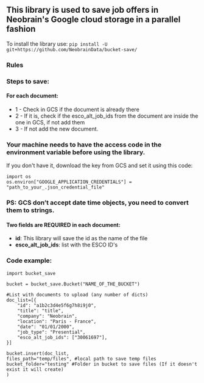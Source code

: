## This library is used to save job offers in Neobrain's Google cloud storage in a parallel fashion

To install the library use: `pip install -U  git+https://github.com/NeobrainData/bucket-save/`

### Rules

### Steps to save:
#### For each document:

* 1 - Check in GCS if the document is already there
* 2 - If it is, check if the esco_alt_job_ids from the document are inside the one in GCS, if not add them
* 3 - If not add the new document.

### Your machine needs to have the access code in the environment variable before using the library.

If you don't have it, download the key from GCS and set it using this code:
```
import os
os.environ["GOOGLE_APPLICATION_CREDENTIALS"] = "path_to_your_.json_credential_file"
```

### PS: GCS don’t accept date time objects, you need to convert them to strings.

#### Two fields are REQUIRED in each document:

* **id**: This library will save the id as the name of the file
* **esco_alt_job_ids**: list with the ESCO ID's

### Code example:

```
import bucket_save

bucket = bucket_save.Bucket("NAME_OF_THE_BUCKET")

#List with documents to upload (any number of dicts)
doc_list=[{
    "id": "a1b2c3d4e5f6g7h8i9j0",
    "title": "title",
    "company": "Neobrain",
    "location": "Paris - France",
    "date": "01/01/2000",
    "job_type": "Presential",
    "esco_alt_job_ids": ["30061697"],
}]

bucket.insert(doc_list,
files_path="temp/files", #local path to save temp files
bucket_folder="testing" #Folder in bucket to save files (If it doesn't exist it will create)
)
```

